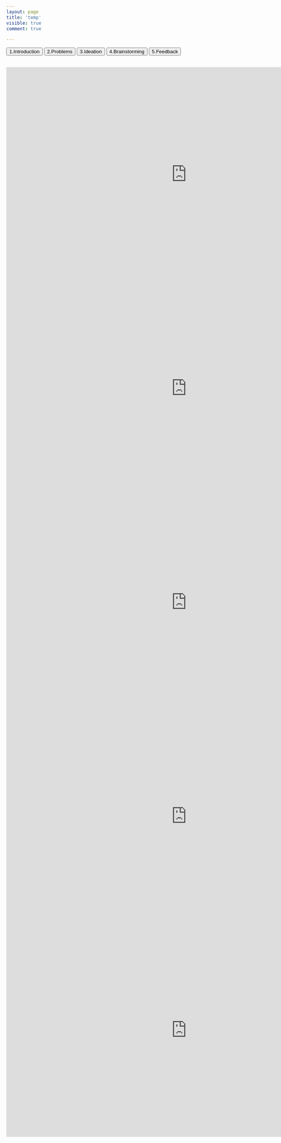 ```yaml
---
layout: page
title: 'temp'
visible: true
comment: true

---
```


<script>
function openCity(evt, cityName) {
    // Declare all variables
    var i, tabcontent, tablinks;

    // Get all elements with class="tabcontent" and hide them
    tabcontent = document.getElementsByClassName("tabcontent");
    for (i = 0; i < tabcontent.length; i++) {
        tabcontent[i].style.display = "none";
    }

    // Get all elements with class="tablinks" and remove the class "active"
    tablinks = document.getElementsByClassName("tablinks");
    for (i = 0; i < tablinks.length; i++) {
        tablinks[i].className = tablinks[i].className.replace(" active", "");
    }

    // Show the current tab, and add an "active" class to the button that opened the tab
    document.getElementById(cityName).style.display = "block";
    evt.currentTarget.className += " active";
} 
</script>

  <button class="btn btn-xl" onclick="openCity(event, 'Day1')">1.Introduction</button>
  <button class="btn btn-xl" onclick="openCity(event, 'Day2')">2.Problems</button>
  <button class="btn btn-xl" onclick="openCity(event, 'Day3')">3.Ideation</button>
  <button class="btn btn-xl" onclick="openCity(event, 'Day4')">4.Brainstorming</button>
  <button class="btn btn-xl" onclick="openCity(event, 'Day5')">5.Feedback</button>


<br>

<div id="Day1" class="tabcontent">
  
  <iframe src="https://docs.google.com/presentation/d/e/2PACX-1vTOU4r58Dk5Zgf2KX4oKCO3KRjas0uZT3DHx2ObMDiMi8zU8tNOBgjbqWupT9X_KY7nWLAwzVIIDq14/embed?start=true&loop=false&delayms=3000" frameborder="0" width="960" height="569" allowfullscreen="true" mozallowfullscreen="true" webkitallowfullscreen="true"></iframe>
</div>

<div id="Day2" class="tabcontent">
  
  <iframe src="https://docs.google.com/presentation/d/e/2PACX-1vTOU4r58Dk5Zgf2KX4oKCO3KRjas0uZT3DHx2ObMDiMi8zU8tNOBgjbqWupT9X_KY7nWLAwzVIIDq14/embed?start=true&loop=false&delayms=3000" frameborder="0" width="960" height="569" allowfullscreen="true" mozallowfullscreen="true" webkitallowfullscreen="true"></iframe>
</div>

<div id="Day3" class="tabcontent">
  
  <iframe src="https://docs.google.com/presentation/d/e/2PACX-1vTOU4r58Dk5Zgf2KX4oKCO3KRjas0uZT3DHx2ObMDiMi8zU8tNOBgjbqWupT9X_KY7nWLAwzVIIDq14/embed?start=true&loop=false&delayms=3000" frameborder="0" width="960" height="569" allowfullscreen="true" mozallowfullscreen="true" webkitallowfullscreen="true"></iframe>
</div> 

<div id="Day4" class="tabcontent">
  <iframe src="https://docs.google.com/presentation/d/e/2PACX-1vTOU4r58Dk5Zgf2KX4oKCO3KRjas0uZT3DHx2ObMDiMi8zU8tNOBgjbqWupT9X_KY7nWLAwzVIIDq14/embed?start=true&loop=false&delayms=3000" frameborder="0" width="960" height="569" allowfullscreen="true" mozallowfullscreen="true" webkitallowfullscreen="true"></iframe>
</div> 



<div id="Day5" class="tabcontent">
  <iframe src="https://docs.google.com/presentation/d/e/2PACX-1vTOU4r58Dk5Zgf2KX4oKCO3KRjas0uZT3DHx2ObMDiMi8zU8tNOBgjbqWupT9X_KY7nWLAwzVIIDq14/embed?start=true&loop=false&delayms=3000" frameborder="0" width="960" height="569" allowfullscreen="true" mozallowfullscreen="true" webkitallowfullscreen="true"></iframe>
</div> 


